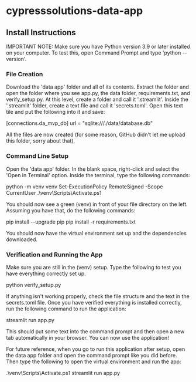 # cypresssolutions-data-app

## Install Instructions
IMPORTANT NOTE: Make sure you have Python version 3.9 or later installed on your computer. To test this, open Command Prompt and type 'python --version'.

### File Creation
Download the 'data app' folder and all of its contents. Extract the folder and open the folder where you see app.py, the data folder, requirements.txt, and verify_setup.py. At this level, create a folder and call it '.streamlit'. Inside the '.streamlit' folder, create a text file and call it 'secrets.toml'. Open this text tile and put the following into it and save:

[connections.da_mvp_db]
url = "sqlite:///./data/database.db"


All the files are now created (for some reason, GitHub didn't let me upload this folder, sorry about that).

### Command Line Setup
Open the 'data app' folder. In the blank space, right-click and select the 'Open in Terminal' option. Inside the terminal, type the following commands:

python -m venv venv
Set-ExecutionPolicy RemoteSigned -Scope CurrentUser
.\venv\Scripts\Activate.ps1

You should now see a green (venv) in front of your file directory on the left. Assuming you have that, do the following commands:

pip install --upgrade pip
pip install -r requirements.txt

You should now have the virtual environment set up and the dependencies downloaded.

### Verification and Running the App
Make sure you are still in the (venv) setup. Type the following to test you have everything correctly set up.

python verify_setup.py

If anything isn't working properly, check the file structure and the text in the secrets.toml file.
Once you have verified everything is installed correctly, run the following command to run the application:

streamlit run app.py

This should put some text into the command prompt and then open a new tab automatically in your browser. You can now use the application!

For future reference, when you go to run this application after setup, open the data app folder and open the command prompt like you did before. Then type the following to open the virtual environment and run the app:

.\venv\Scripts\Activate.ps1
streamlit run app.py
